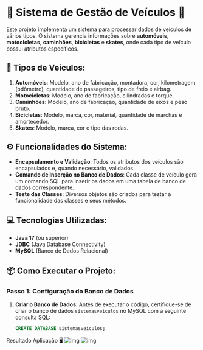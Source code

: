 # 🚗 **Sistema de Gestão de Veículos** 🛵

Este projeto implementa um sistema para processar dados de veículos de vários tipos. O sistema gerencia informações sobre **automóveis**, **motocicletas**, **caminhões**, **bicicletas** e **skates**, onde cada tipo de veículo possui atributos específicos.

## 🚙 **Tipos de Veículos**:

1. **Automóveis**: Modelo, ano de fabricação, montadora, cor, kilometragem (odômetro), quantidade de passageiros, tipo de freio e airbag.
2. **Motocicletas**: Modelo, ano de fabricação, cilindradas e torque.
3. **Caminhões**: Modelo, ano de fabricação, quantidade de eixos e peso bruto.
4. **Bicicletas**: Modelo, marca, cor, material, quantidade de marchas e amortecedor.
5. **Skates**: Modelo, marca, cor e tipo das rodas.

## ⚙️ **Funcionalidades do Sistema**:

- **Encapsulamento e Validação**: Todos os atributos dos veículos são encapsulados e, quando necessário, validados.
- **Comando de Inserção no Banco de Dados**: Cada classe de veículo gera um comando SQL para inserir os dados em uma tabela de banco de dados correspondente.
- **Teste das Classes**: Diversos objetos são criados para testar a funcionalidade das classes e seus métodos.

## 💻 **Tecnologias Utilizadas**:

- **Java 17** (ou superior)
- **JDBC** (Java Database Connectivity)
- **MySQL** (Banco de Dados Relacional)

## 📦 **Como Executar o Projeto**:

### Passo 1: Configuração do Banco de Dados

1. **Criar o Banco de Dados**:
   Antes de executar o código, certifique-se de criar o banco de dados `sistemasveiculos` no MySQL com a seguinte consulta SQL:

   ```sql
   CREATE DATABASE sistemasveiculos;

Resultado Aplicação 🖥️
![img]()
![img]()
